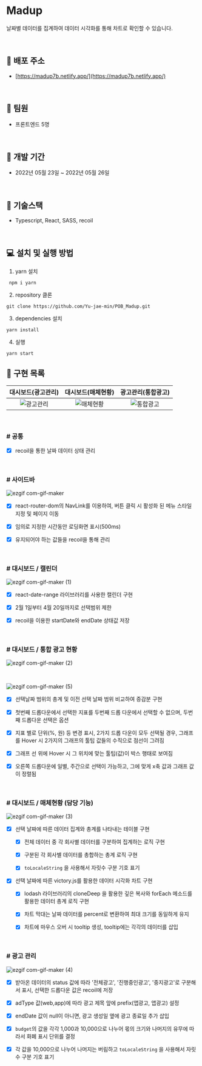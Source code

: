 # Madup

날짜별 데이터를 집계하여 데이터 시각화를 통해 차트로 확인할 수 있습니다.

<br />

## 🎉 **배포 주소**

- [https://madup7b.netlify.app/](https://madup7b.netlify.app/)

<br />

## 👬 **팀원**

- 프론트엔드 5명

<br>

## 📅 **개발 기간**

- 2022년 05월 23일 ~ 2022년 05월 26일

<br />

## 🔧 **기술스택**

- Typescript, React, SASS, recoil

<br />

## 💻 **설치 및 실행 방법**

1. yarn 설치

```
 npm i yarn
```

2. repository 클론

```
git clone https://github.com/Yu-jae-min/POB_Madup.git
```

3. dependencies 설치

```
yarn install
```

4. 실행

```
yarn start
```

## 📒 **구현 목록**

|                                                    대시보드(광고관리)                                                    |                                                 대시보드(매체현황)                                                 |                                                 광고관리(통합광고)                                                 |
| :----------------------------------------------------------------------------------------------------------------------: | :----------------------------------------------------------------------------------------------------------------------: | :-----------------------------------------------------------------------------------------------------------------------: |
| ![광고관리](https://user-images.githubusercontent.com/85284246/172768213-f46ef85a-275a-411f-9974-65a3cde39c5e.png) | ![매체현황](https://user-images.githubusercontent.com/85284246/172768225-566def1b-ce7d-40cf-a00c-9ee153aa9e1a.png) | ![통합광고](https://user-images.githubusercontent.com/85284246/172768229-c6f6e4d3-1946-4a16-a7dd-f2179f0dbe1d.png) |

<br />

### # **공통**

- [x] recoil을 통한 날짜 데이터 상태 관리

<br />

### # **사이드바**

![ezgif com-gif-maker](https://user-images.githubusercontent.com/90893364/170345542-faa94bd2-82a6-44ae-a68d-36d65953f17a.gif)

- [x] react-router-dom의 NavLink를 이용하여, 버튼 클릭 시 활성화 된 메뉴 스타일 지정 및 페이지 이동

- [x] 임의로 지정한 시간동안 로딩화면 표시(500ms)

- [x] 유지되어야 하는 값들을 recoil을 통해 관리

<br />

### # **대시보드 / 캘린더**

![ezgif com-gif-maker (1)](https://user-images.githubusercontent.com/90893364/170346268-7a41d2dd-9eb1-4168-86bf-2121f78f6c48.gif)

- [x] react-date-range 라이브러리를 사용한 캘린더 구현

- [x] 2월 1일부터 4월 20일까지로 선택범위 제한

- [x] recoil을 이용한 startDate와 endDate 상태값 저장

<br />

### # **대시보드 / 통합 광고 현황**

![ezgif com-gif-maker (2)](https://user-images.githubusercontent.com/90893364/170346915-90e80781-ee1a-422d-8024-6ef47999aae2.gif)

<br />

![ezgif com-gif-maker (5)](https://user-images.githubusercontent.com/90893364/170403958-ebbe048e-80d7-4b14-97e2-4efa991eebbf.gif)

- [x] 선택날짜 범위의 총계 및 이전 선택 날짜 범위 비교하여 증감분 구현

- [x] 첫번째 드롭다운에서 선택한 지표를 두번째 드롭 다운에서 선택할 수 없으며, 두번째 드롭다운 선택은 옵션

- [x] 지표 별로 단위(%, 원) 등 변경 표시, 2가지 드롭 다운이 모두 선택될 경우, 그래프를 Hover 시 2가지의 그래프의 툴팁 값들의 수직으로 점선이 그려짐

- [x] 그래프 선 위에 Hover 시 그 위치에 맞는 툴팁(값)이 박스 행태로 보여짐

- [x] 오른쪽 드롭다운에 일별, 주간으로 선택이 가능하고, 그에 맞게 x축 값과 그래프 값이 정렬됨

<br />

### # **대시보드 / 매체현황 (담당 기능)**

![ezgif com-gif-maker (3)](https://user-images.githubusercontent.com/90893364/170347800-36d499b3-49a8-4aef-832f-1c6741a5517d.gif)

- [x] 선택 날짜에 따른 데이터 집계와 총계를 나타내는 테이블 구현

  - [x] 전체 데이터 중 각 회사별 데이터를 구분하여 집계하는 로직 구현

  - [x] 구분된 각 회사별 데이터를 총합하는 총계 로직 구현

  - [x] `toLocaleString` 을 사용해서 자릿수 구분 기호 표기

- [x] 선택 날짜에 따른 victory.js를 활용한 데이터 시각화 차트 구현

  - [x] lodash 라이브러리의 cloneDeep 을 활용한 깊은 복사와 forEach 메소드를 활용한 데이터 총계 로직 구현

  - [x] 차트 막대는 날짜 데이터를 percent로 변환하여 최대 크기를 동일하게 유지

  - [x] 차트에 마우스 오버 시 tooltip 생성, tooltip에는 각각의 데이터를 삽입

<br />

### # **광고 관리**

![ezgif com-gif-maker (4)](https://user-images.githubusercontent.com/90893364/170349089-fdf9dc91-e6e3-4cde-98a4-802bea858fa3.gif)

- [x] 받아온 데이터의 status 값에 따라 '전체광고', '진행중인광고', '중지광고'로 구분해서 표시, 선택한 드롭다운 값은 recoil에 저장

- [x] adType 값(web,app)에 따라 광고 제목 앞에 prefix(앱광고, 앱광고) 설정

- [x] endDate 값이 null이 아니면, 광고 생성일 옆에 광고 종료일 추가 삽입

- [x] `budget`의 값을 각각 1,000과 10,000으로 나누어 몫의 크기와 나머지의 유무에 따라서 화폐 표시 단위를 결정

- [x] 각 값을 10,000으로 나누어 나머지는 버림하고 `toLocaleString` 을 사용해서 자릿수 구분 기호 표기

<br />
